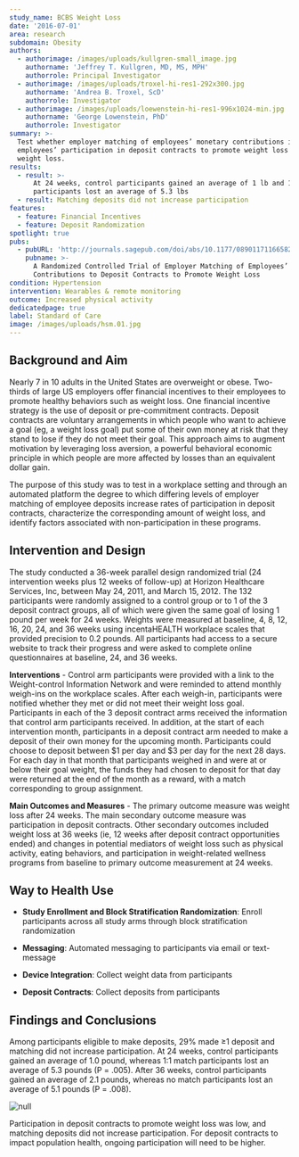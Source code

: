 ```yaml
---
study_name: BCBS Weight Loss
date: '2016-07-01'
area: research
subdomain: Obesity
authors:
  - authorimage: /images/uploads/kullgren-small_image.jpg
    authorname: 'Jeffrey T. Kullgren, MD, MS, MPH'
    authorrole: Principal Investigator
  - authorimage: /images/uploads/troxel-hi-res1-292x300.jpg
    authorname: 'Andrea B. Troxel, ScD'
    authorrole: Investigator
  - authorimage: /images/uploads/loewenstein-hi-res1-996x1024-min.jpg
    authorname: 'George Lowenstein, PhD'
    authorrole: Investigator
summary: >-
  Test whether employer matching of employees’ monetary contributions increases
  employees’ participation in deposit contracts to promote weight loss and
  weight loss.
results:
  - result: >-
      At 24 weeks, control participants gained an average of 1 lb and 1:1 match
      participants lost an average of 5.3 lbs
  - result: Matching deposits did not increase participation
features:
  - feature: Financial Incentives
  - feature: Deposit Randomization
spotlight: true
pubs:
  - pubURL: 'http://journals.sagepub.com/doi/abs/10.1177/0890117116658210'
    pubname: >-
      A Randomized Controlled Trial of Employer Matching of Employees’ Monetary
      Contributions to Deposit Contracts to Promote Weight Loss
condition: Hypertension
intervention: Wearables & remote monitoring
outcome: Increased physical activity
dedicatedpage: true
label: Standard of Care 
image: /images/uploads/hsm.01.jpg
---
```

## Background and Aim

Nearly 7 in 10 adults in the United States are overweight or obese. Two-thirds of large US employers offer financial incentives to their employees to promote healthy behaviors such as weight loss. One financial incentive strategy is the use of deposit or pre-commitment contracts. Deposit contracts are voluntary arrangements in which people who want to achieve a goal (eg, a weight loss goal) put some of their own money at risk that they stand to lose if they do not meet their goal. This approach aims to augment motivation by leveraging loss aversion, a powerful behavioral economic principle in which people are more affected by losses than an equivalent dollar gain.

The purpose of this study was to test in a workplace setting and through an automated platform the degree to which differing levels of employer matching of employee deposits increase rates of participation in deposit contracts, characterize the corresponding amount of weight loss, and identify factors associated with non-participation in these programs. 

## Intervention and Design

The study conducted a 36-week parallel design randomized trial (24 intervention weeks plus 12 weeks of follow-up) at Horizon Healthcare Services, Inc, between May 24, 2011, and March 15, 2012. The 132 participants were randomly assigned to a control group or to 1 of the 3 deposit contract groups, all of which were given the same goal of losing 1 pound per week for 24 weeks. Weights were measured at baseline, 4, 8, 12, 16, 20, 24, and 36 weeks using incentaHEALTH workplace scales that provided precision to 0.2 pounds. All participants had access to a secure website to track their progress and were asked to complete online questionnaires at baseline, 24, and 36 weeks.

**Interventions** - Control arm participants were provided with a link to the Weight-control Information Network and were reminded to attend monthly weigh-ins on the workplace scales. After each weigh-in, participants were notified whether they met or did not meet their weight loss goal. Participants in each of the 3 deposit contract arms received the information that control arm participants received. In addition, at the start of each intervention month, participants in a deposit contract arm needed to make a deposit of their own money for the upcoming month. Participants could choose to deposit between $1 per day and $3 per day for the next 28 days. For each day in that month that participants weighed in and were at or below their goal weight, the funds they had chosen to deposit for that day were returned at the end of the month as a reward, with a match corresponding to group assignment.

**Main Outcomes and Measures** - The primary outcome measure was weight loss after 24 weeks. The main secondary outcome measure was participation in deposit contracts. Other secondary outcomes included weight loss at 36 weeks (ie, 12 weeks after deposit contract opportunities ended) and changes in potential mediators of weight loss such as physical activity, eating behaviors, and participation in weight-related wellness programs from baseline to primary outcome measurement at 24 weeks. 

## Way to Health Use

- **Study Enrollment and Block Stratification Randomization**: Enroll participants across all study arms through block stratification randomization

- **Messaging**: Automated messaging to participants via email or text-message

- **Device Integration**: Collect weight data from participants

- **Deposit Contracts**: Collect deposits from participants

## Findings and Conclusions

Among participants eligible to make deposits, 29% made ≥1 deposit and matching did not increase participation. At 24 weeks, control participants gained an average of 1.0 pound, whereas 1:1 match participants lost an average of 5.3 pounds (P = .005). After 36 weeks, control participants gained an average of 2.1 pounds, whereas no match participants lost an average of 5.1 pounds (P = .008).

![null](/images/uploads/screen-shot-2018-08-28-at-10.08.29-am.png)

Participation in deposit contracts to promote weight loss was low, and matching deposits did not increase participation. For deposit contracts to impact population health, ongoing participation will need to be higher.
